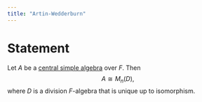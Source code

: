 ```yaml
---
title: "Artin-Wedderburn"
---
```


# Statement
Let $A$ be a [central simple algebra](<notes/ntpy/Definitions/central simple algebra.md>) over $F$. Then
$$A\cong M_n(D),$$ where $D$ is a division $F$-algebra that is unique up to isomorphism.
